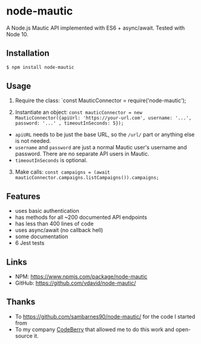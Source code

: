 # node-mautic
A Node.js Mautic API implemented with ES6 + async/await. Tested with Node 10.

## Installation

```bash
$ npm install node-mautic
```

## Usage

1. Require the class: `const MauticConnector = require('node-mautic');

2. Instantiate an object: `const mauticConnector = new MauticConnector({apiUrl: 'https://your-url.com', username: '...', password: '...' , timeoutInSeconds: 5});`

  - `apiURL` needs to be just the base URL, so the `/url/` part or anything else is not needed.
  - `username` and `password` are just a normal Mautic user's username and password. There are no separate API users in Mautic.
  - `timeoutInSeconds` is optional.

3. Make calls: `const campaigns = (await mauticConnector.campaigns.listCampaigns()).campaigns;`



## Features

 - uses basic authentication
 - has methods for all ~200 documented API endpoints
 - has less than 400 lines of code
 - uses async/await (no callback hell) 
 - some documentation
 - 6 Jest tests


## Links

 - NPM: https://www.npmjs.com/package/node-mautic
 - GitHub: https://github.com/vdavid/node-mautic/
 
## Thanks

 - To https://github.com/sambarnes90/node-mautic/ for the code I started from
 - To my company [CodeBerry](https://codeberryschool.com) that allowed me to do this work and open-source it.
